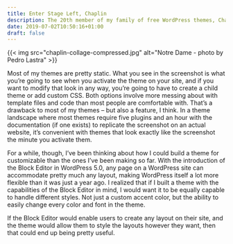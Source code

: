 ```yaml
---
title: Enter Stage Left, Chaplin
description: The 20th member of my family of free WordPress themes, Chaplin, was finally released today. This is a fun one.
date: 2019-07-02T10:50:16+01:00
draft: false
---
```


{{< img src="chaplin-collage-compressed.jpg" alt="Notre Dame - photo by Pedro Lastra" >}}

Most of my themes are pretty static. What you see in the screenshot is what you’re going to see when you activate the theme on your site, and if you want to modify that look in any way, you’re going to have to create a child theme or add custom CSS. Both options involve more messing about with template files and code than most people are comfortable with. That’s a drawback to most of my themes – but also a feature, I think. In a theme landscape where most themes require five plugins and an hour with the documentation (if one exists) to replicate the screenshot on an actual website, it’s convenient with themes that look exactly like the screenshot the minute you activate them.

For a while, though, I’ve been thinking about how I could build a theme for customizable than the ones I’ve been making so far. With the introduction of the Block Editor in WordPress 5.0, any page on a WordPress site can accommodate pretty much any layout, making WordPress itself a lot more flexible than it was just a year ago. I realized that if I built a theme with the capabilities of the Block Editor in mind, I would want it to be equally capable to handle different styles. Not just a custom accent color, but the ability to easily change every color and font in the theme.

If the Block Editor would enable users to create any layout on their site, and the theme would allow them to style the layouts however they want, then that could end up being pretty useful.
